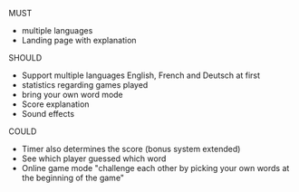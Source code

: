 MUST
- multiple languages
- Landing page with explanation

SHOULD
- Support multiple languages English, French and Deutsch at first
- statistics regarding games played
- bring your own word mode
- Score explanation
- Sound effects

COULD
- Timer also determines the score (bonus system extended)
- See which player guessed which word
- Online game mode "challenge each other by picking your own words at the beginning of the game"
